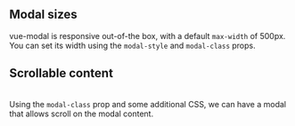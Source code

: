 ## Modal sizes

vue-modal is responsive out-of-the box, with a default <code>max-width</code> of 500px.  
You can set its width using the <code>modal-style</code> and <code>modal-class</code> props.

<vue-example file="customizing/responsive" class="mb-4" />

## Scrollable content
<br />
Using the <code>modal-class</code> prop and some additional CSS, 
we can have a modal that allows scroll on the modal content.
<br />
<br />

<vue-example file="customizing/scrollable-content" />